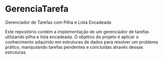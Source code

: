 # GerenciaTarefa

Gerenciador de Tarefas com Pilha e Lista Encadeada

Este repositório contém a implementação de um gerenciador 
de tarefas utilizando pilha e lista encadeada. O objetivo do projeto é 
aplicar o conhecimento adquirido em estruturas de dados para resolver um
 problema prático, manipulando tarefas pendentes e concluídas através 
dessas estruturas.
